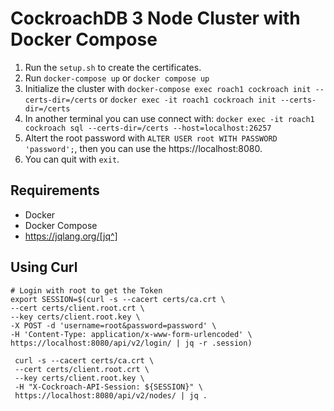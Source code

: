 # CockroachDB 3 Node Cluster with Docker Compose

1. Run the `setup.sh` to create the certificates.
2. Run `docker-compose up` or `docker compose up`
3. Initialize the cluster with `docker-compose exec roach1 cockroach init --certs-dir=/certs` or `docker exec -it roach1 cockroach init --certs-dir=/certs`
4. In another terminal you can use connect with: `docker exec -it roach1 cockroach sql --certs-dir=/certs --host=localhost:26257`
5. Altert the root password with `ALTER USER root WITH PASSWORD 'password';`, then you can use the https://localhost:8080.
6. You can quit with `exit`.

## Requirements

- Docker
- Docker Compose
- https://jqlang.org/[jq^]

## Using Curl

```shell
# Login with root to get the Token
export SESSION=$(curl -s --cacert certs/ca.crt \
--cert certs/client.root.crt \
--key certs/client.root.key \
-X POST -d 'username=root&password=password' \
-H 'Content-Type: application/x-www-form-urlencoded' \
https://localhost:8080/api/v2/login/ | jq -r .session)
```

```shell
 curl -s --cacert certs/ca.crt \
 --cert certs/client.root.crt \
 --key certs/client.root.key \
 -H "X-Cockroach-API-Session: ${SESSION}" \
 https://localhost:8080/api/v2/nodes/ | jq .
 ```





